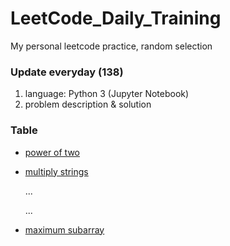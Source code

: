 # LeetCode_Daily_Training
My personal leetcode practice, random selection
### Update everyday (138)
1) language: Python 3 (Jupyter Notebook)
2) problem description & solution 
### Table
* [power of two](https://github.com/xlyue92/LeetCode_Daily_Training/blob/master/%20power%20of%20two.ipynb)
* [multiply strings](https://github.com/xlyue92/LeetCode_Daily_Training/blob/master/multiply%20strings.ipynb)

     ...
     
     ...
   
* [maximum subarray](https://github.com/xlyue92/LeetCode_Daily_Training/blob/master/maximum%20subarray.ipynb)

